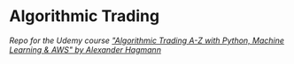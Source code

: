 # Algorithmic Trading
*Repo for the Udemy course ["Algorithmic Trading A-Z with Python, Machine Learning &amp; AWS" by Alexander Hagmann](https://www.udemy.com/course/algorithmic-trading-with-python-and-machine-learning/)*
